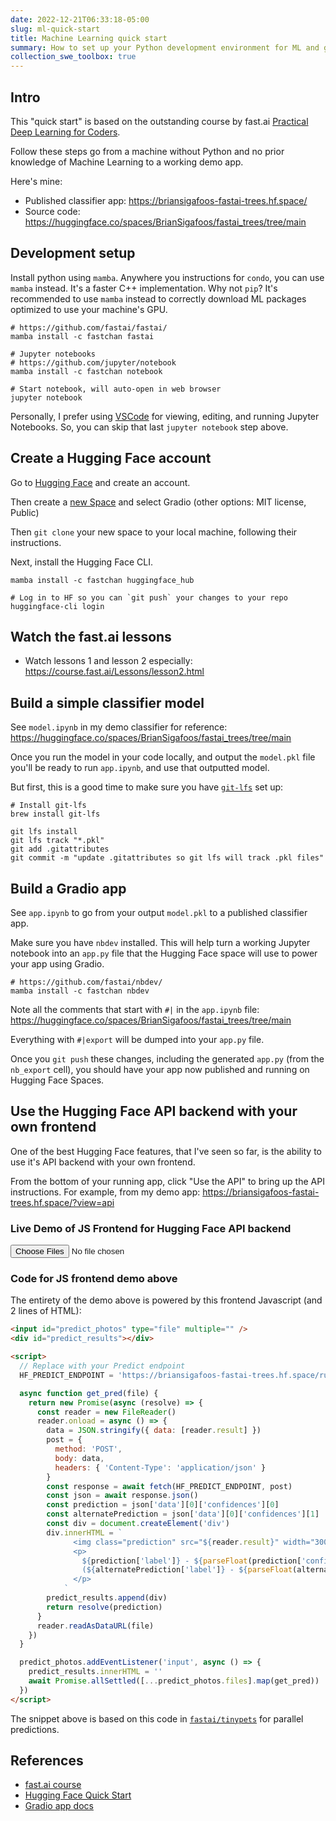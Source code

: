 ```yaml
---
date: 2022-12-21T06:33:18-05:00
slug: ml-quick-start
title: Machine Learning quick start
summary: How to set up your Python development environment for ML and go from newbie to published ML model using fastai, Hugging Face, and Gradio
collection_swe_toolbox: true
---
```


## Intro

This "quick start" is based on the outstanding course by fast.ai [Practical Deep Learning for Coders](https://course.fast.ai).

Follow these steps go from a machine without Python and no prior knowledge of Machine Learning to a working demo app.

Here's mine:

- Published classifier app: <https://briansigafoos-fastai-trees.hf.space/>
- Source code: <https://huggingface.co/spaces/BrianSigafoos/fastai_trees/tree/main>

## Development setup

Install python using `mamba`. Anywhere you instructions for `condo`, you can use `mamba` instead. It's a faster C++ implementation. Why not `pip`? It's recommended to use `mamba` instead to correctly download ML packages optimized to use your machine's GPU.

```shell
# https://github.com/fastai/fastai/
mamba install -c fastchan fastai

# Jupyter notebooks
# https://github.com/jupyter/notebook
mamba install -c fastchan notebook

# Start notebook, will auto-open in web browser
jupyter notebook
```

Personally, I prefer using [VSCode](https://code.visualstudio.com/) for viewing, editing, and running Jupyter Notebooks. So, you can skip that last `jupyter notebook` step above.

## Create a Hugging Face account

Go to [Hugging Face](https://huggingface.co/) and create an account.

Then create a [new Space](https://huggingface.co/new-space) and select Gradio (other options: MIT license, Public)

Then `git clone` your new space to your local machine, following their instructions.

Next, install the Hugging Face CLI.

```shell
mamba install -c fastchan huggingface_hub

# Log in to HF so you can `git push` your changes to your repo
huggingface-cli login
```

## Watch the fast.ai lessons

- Watch lessons 1 and lesson 2 especially: <https://course.fast.ai/Lessons/lesson2.html>

## Build a simple classifier model

See `model.ipynb` in my demo classifier for reference: <https://huggingface.co/spaces/BrianSigafoos/fastai_trees/tree/main>

Once you run the model in your code locally, and output the `model.pkl` file you'll be ready to run `app.ipynb`, and use that outputted model.

But first, this is a good time to make sure you have [`git-lfs`](https://git-lfs.com/) set up:

```shell
# Install git-lfs
brew install git-lfs

git lfs install
git lfs track "*.pkl"
git add .gitattributes
git commit -m "update .gitattributes so git lfs will track .pkl files"
```

## Build a Gradio app

See `app.ipynb` to go from your output `model.pkl` to a published classifier app.

Make sure you have `nbdev` installed. This will help turn a working Jupyter notebook into an `app.py` file that the Hugging Face space will use to power your app using Gradio.

```shell
# https://github.com/fastai/nbdev/
mamba install -c fastchan nbdev
```

Note all the comments that start with `#|` in the `app.ipynb` file: <https://huggingface.co/spaces/BrianSigafoos/fastai_trees/tree/main>

Everything with `#|export` will be dumped into your `app.py` file.

Once you `git push` these changes, including the generated `app.py` (from the `nb_export` cell), you should have your app now published and running on Hugging Face Spaces.

## Use the Hugging Face API backend with your own frontend

One of the best Hugging Face features, that I've seen so far, is the ability to use it's API backend with your own frontend.

From the bottom of your running app, click "Use the API" to bring up the API instructions. For example, from my demo app: <https://briansigafoos-fastai-trees.hf.space/?view=api>

### Live Demo of JS Frontend for Hugging Face API backend

<input id="predict_photos" type="file" multiple="" />
<div id="predict_results"></div>

<script>
  HF_PREDICT_ENDPOINT = 'https://briansigafoos-fastai-trees.hf.space/run/predict/'

  async function get_pred(file) {
    return new Promise(async (resolve) => {
      const reader = new FileReader()
      reader.onload = async () => {
        data = JSON.stringify({ data: [reader.result] })
        post = {
          method: 'POST',
          body: data,
          headers: { 'Content-Type': 'application/json' }
        }
        const response = await fetch(HF_PREDICT_ENDPOINT, post)
        const json = await response.json()
        const prediction = json['data'][0]['confidences'][0]
        const alternatePrediction = json['data'][0]['confidences'][1]
        const div = document.createElement('div')
        div.innerHTML = `
              <img class="prediction" src="${reader.result}" width="300">
              <p>
                ${prediction['label']} - ${parseFloat(prediction['confidence'] *100).toFixed(2)}%
(${alternatePrediction['label']} - ${parseFloat(alternatePrediction['confidence']* 100).toFixed(2)}%)
              </p>
            `
        predict_results.append(div)
        return resolve(prediction)
      }
      reader.readAsDataURL(file)
    })
  }

  predict_photos.addEventListener('input', async () => {
    predict_results.innerHTML = ''
    await Promise.allSettled([...predict_photos.files].map(get_pred))
  })
</script>

### Code for JS frontend demo above

The entirety of the demo above is powered by this frontend Javascript (and 2 lines of HTML):

```html
<input id="predict_photos" type="file" multiple="" />
<div id="predict_results"></div>

<script>
  // Replace with your Predict endpoint
  HF_PREDICT_ENDPOINT = 'https://briansigafoos-fastai-trees.hf.space/run/predict/'

  async function get_pred(file) {
    return new Promise(async (resolve) => {
      const reader = new FileReader()
      reader.onload = async () => {
        data = JSON.stringify({ data: [reader.result] })
        post = {
          method: 'POST',
          body: data,
          headers: { 'Content-Type': 'application/json' }
        }
        const response = await fetch(HF_PREDICT_ENDPOINT, post)
        const json = await response.json()
        const prediction = json['data'][0]['confidences'][0]
        const alternatePrediction = json['data'][0]['confidences'][1]
        const div = document.createElement('div')
        div.innerHTML = `
              <img class="prediction" src="${reader.result}" width="300">
              <p>
                ${prediction['label']} - ${parseFloat(prediction['confidence'] * 100).toFixed(2)}%
                (${alternatePrediction['label']} - ${parseFloat(alternatePrediction['confidence'] * 100).toFixed(2)}%)
              </p>
            `
        predict_results.append(div)
        return resolve(prediction)
      }
      reader.readAsDataURL(file)
    })
  }

  predict_photos.addEventListener('input', async () => {
    predict_results.innerHTML = ''
    await Promise.allSettled([...predict_photos.files].map(get_pred))
  })
</script>
```

The snippet above is based on this code in [`fastai/tinypets`](https://github.com/fastai/tinypets/blob/638528a157fef9d7a1951dcd31592f19ddbe28d6/3parallel.html) for parallel predictions.

## References

- [fast.ai course](https://course.fast.ai/)
- [Hugging Face Quick Start](https://huggingface.co/docs/huggingface_hub/quick-start)
- [Gradio app docs](https://gradio.app/docs/)
